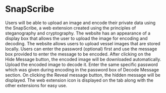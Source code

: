 # SnapScribe

Users will be able to upload an image and encode their private data using the SnapScribe, a web extension created using the principles of steganography and cryptography. The website has an appearance of a display box that allows the user to upload the image for encoding and decoding. The website allows users to upload vessel images that are stored locally. Users can enter the password (optional) first and use the message box provided to enter the message to be encoded. After clicking on the Hide Message button, the encoded image will be downloaded automatically. Upload the encoded image to decode it. Enter the same specific password which was given during encoding in the password box of Decode Message section. On clicking the Reveal message button, the hidden message will be displayed. The web extension icon is displayed on the tab along with the other extensions for easy use.
